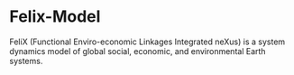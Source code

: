 # Felix-Model
FeliX (Functional Enviro-economic Linkages Integrated neXus) is a system dynamics model of global social, economic, and environmental Earth systems. 
